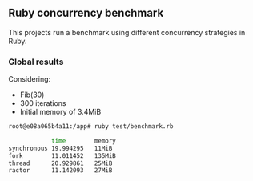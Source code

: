 ## Ruby concurrency benchmark

This projects run a benchmark using different concurrency strategies in Ruby.

### Global results

Considering:

- Fib(30)
- 300 iterations
- Initial memory of 3.4MiB

```bash
root@e08a065b4a11:/app# ruby test/benchmark.rb

            time        memory
synchronous 19.994295   11MiB
fork        11.011452   135MiB
thread      20.929861   25MiB
ractor      11.142093   27MiB
```

